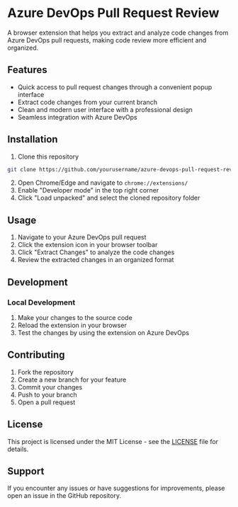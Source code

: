 # Azure DevOps Pull Request Review

A browser extension that helps you extract and analyze code changes from Azure DevOps pull requests, making code review more efficient and organized.

## Features

- Quick access to pull request changes through a convenient popup interface
- Extract code changes from your current branch
- Clean and modern user interface with a professional design
- Seamless integration with Azure DevOps

## Installation

1. Clone this repository

```bash
git clone https://github.com/yourusername/azure-devops-pull-request-review.git
```

2. Open Chrome/Edge and navigate to `chrome://extensions/`
3. Enable "Developer mode" in the top right corner
4. Click "Load unpacked" and select the cloned repository folder

## Usage

1. Navigate to your Azure DevOps pull request
2. Click the extension icon in your browser toolbar
3. Click "Extract Changes" to analyze the code changes
4. Review the extracted changes in an organized format

## Development

### Local Development

1. Make your changes to the source code
2. Reload the extension in your browser
3. Test the changes by using the extension on Azure DevOps

## Contributing

1. Fork the repository
2. Create a new branch for your feature
3. Commit your changes
4. Push to your branch
5. Open a pull request

## License

This project is licensed under the MIT License - see the [LICENSE](LICENSE) file for details.

## Support

If you encounter any issues or have suggestions for improvements, please open an issue in the GitHub repository.
